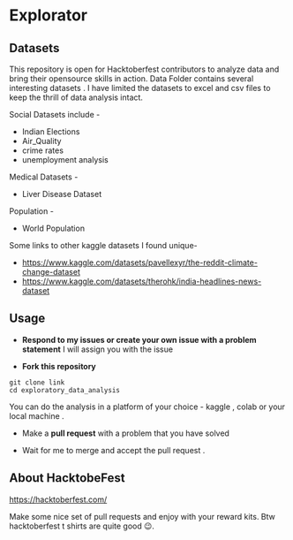 # Explorator

## Datasets
This repository is open for Hacktoberfest contributors to analyze data  and bring their opensource skills in action.
Data Folder contains several interesting datasets . I have limited the datasets to excel and csv files to keep the thrill of data analysis intact.

Social Datasets include -

- Indian Elections
- Air_Quality
- crime rates
- unemployment analysis


Medical Datasets -
- Liver Disease Dataset

Population -
- World Population


Some links to other kaggle datasets I found unique-
- https://www.kaggle.com/datasets/pavellexyr/the-reddit-climate-change-dataset
- https://www.kaggle.com/datasets/therohk/india-headlines-news-dataset

## Usage

- **Respond to my issues or create your own issue with a problem statement** I will assign you with the issue

- **Fork this repository**

```
git clone link
cd exploratory_data_analysis

```

You can do the analysis in a platform of your choice - kaggle , colab or your local machine . 
- Make a **pull request** with a problem that you have solved  

- Wait for me to merge and accept the pull request . 

## About HacktobeFest

https://hacktoberfest.com/

Make some nice set of pull requests and enjoy with your reward kits. Btw hacktoberfest t shirts are quite good 😉.


